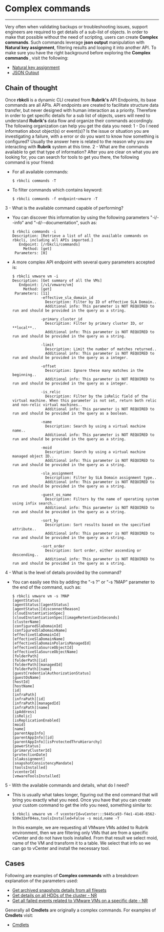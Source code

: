 
# Complex commands
---
Very often when validating backups or troubleshooting issues, support engineers are required to get details of a sub-list of objects. In order to make that possible without the need of scripting, users can create **Complex commands**.
Such commands leverage **json output** manipulation with **Natural key assignment**, filtering results and looping it into another API.
To make sure you have the right background before exploring the **Complex commands** , visit the following:
 - [Natural key assignment](natural_key_assignment.md)
 - [JSON Output](json_output.md)
 
## Chain of thought
Once **rbkcli** is a dynamic CLI created from **Rubrik's** API Endpoints, its base commands are all APIs. API endpoints are created to facilitate structure data transfer, but never designed with human interaction as a priority.
Therefore in order to get specific details for a sub list of objects, users will need to understand **Rubrik's** data flow and organize their commands accordingly.
The following organization can help you get the data you need:
1 - Do I need information about object(s) or event(s)?
	Is the issue or situation you are investigating a failure, with a error or do you want to know how something is configured? 
	Usually the answer here is related to the reason why you are interacting with **Rubrik** system at this time.
2 - What are the commands available to get that type of information?
	After you are clear on what you are looking for, you can search for tools to get you there, the following command is your friend:
- For all available commands:
	```
	$ rbkcli commands -T
	```
 - To filter commands which contains keyword:
	```
	$ rbkcli commands -f endpoint~vmware -T
	```
3 - What is the available command capable of performing?
- You can discover this information by using the following parameters "-i/--info" and "-d/--documentation", such as:
	```
	$ rbkcli commands -i
	Description: [Retrieve a list of all the available commands on rbkcli, including all APIs imported.]
	   Endpoint: [/rbkcli/commands]
		 Method: [get]
	 Parameters: [0]
	```
- A more complex API endpoint with several query parameters accepted is:
	```
	$ rbkcli vmware vm -i
	Description: [Get summary of all the VMs]
	   Endpoint: [/v1/vmware/vm]
		 Method: [get]
	 Parameters: [11]
				 -effective_sla_domain_id
				   Description: Filter by ID of effective SLA Domain..
				   Additional info: This parameter is NOT REQUIRED to run and should be provided in the query as a string.

				 -primary_cluster_id
				   Description: Filter by primary cluster ID, or **local**..
				   Additional info: This parameter is NOT REQUIRED to run and should be provided in the query as a string.

				 -limit
				   Description: Limit the number of matches returned..
				   Additional info: This parameter is NOT REQUIRED to run and should be provided in the query as a integer.

				 -offset
				   Description: Ignore these many matches in the beginning..
				   Additional info: This parameter is NOT REQUIRED to run and should be provided in the query as a integer.

				 -is_relic
				   Description: Filter by the isRelic field of the virtual machine. When this parameter is not set, return both relic and non-relic virtual machines..
				   Additional info: This parameter is NOT REQUIRED to run and should be provided in the query as a boolean.

				 -name
				   Description: Search by using a virtual machine name..
				   Additional info: This parameter is NOT REQUIRED to run and should be provided in the query as a string.

				 -moid
				   Description: Search by using a virtual machine managed object ID..
				   Additional info: This parameter is NOT REQUIRED to run and should be provided in the query as a string.

				 -sla_assignment
				   Description: Filter by SLA Domain assignment type..
				   Additional info: This parameter is NOT REQUIRED to run and should be provided in the query as a string.

				 -guest_os_name
				   Description: Filters by the name of operating system using infix search..
				   Additional info: This parameter is NOT REQUIRED to run and should be provided in the query as a string.

				 -sort_by
				   Description: Sort results based on the specified attribute..
				   Additional info: This parameter is NOT REQUIRED to run and should be provided in the query as a string.

				 -sort_order
				   Description: Sort order, either ascending or descending..
				   Additional info: This parameter is NOT REQUIRED to run and should be provided in the query as a string.
	```
4 - What is the level of details provided by the command?
- You can easily see this by adding the "-s ?" or "-s ?MAP" parameter to the end of the command, such as:

	```
	$ rbkcli vmware vm -s ?MAP
	[agentStatus]
	[agentStatus][agentStatus]
	[agentStatus][disconnectReason]
	[cloudInstantiationSpec]
	[cloudInstantiationSpec][imageRetentionInSeconds]
	[clusterName]
	[configuredSlaDomainId]
	[configuredSlaDomainName]
	[effectiveSlaDomainId]
	[effectiveSlaDomainName]
	[effectiveSlaDomainPolarisManagedId]
	[effectiveSlaSourceObjectId]
	[effectiveSlaSourceObjectName]
	[folderPath]
	[folderPath][id]
	[folderPath][managedId]
	[folderPath][name]
	[guestCredentialAuthorizationStatus]
	[guestOsName]
	[hostId]
	[hostName]
	[id]
	[infraPath]
	[infraPath][id]
	[infraPath][managedId]
	[infraPath][name]
	[ipAddress]
	[isRelic]
	[isReplicationEnabled]
	[moid]
	[name]
	[parentAppInfo]
	[parentAppInfo][id]
	[parentAppInfo][isProtectedThruHierarchy]
	[powerStatus]
	[primaryClusterId]
	[protectionDate]
	[slaAssignment]
	[snapshotConsistencyMandate]
	[toolsInstalled]
	[vcenterId]
	[vmwareToolsInstalled]
	```
	
5 - With the available commands and details, what do I need?
- This is usually what takes longer, figuring out the end command that will bring you exactly what you need.
	Once you have that you can create your custom command to get the info you need, something similar to:
	```
	$ rbkcli vmware vm -f vcenterId=vCenter:::9445ca93-f4e1-4146-8562-930e32ef04ea,toolsInstalled=False -s moid,name -T
	```
	In this example, we are requesting all VMware VMs added to Rubrik environment, then we are filtering only VMs that are from a specific vCenter and do not have tools installed. 
	From that result we select moid, name of the VM and transform it to a table. We select that info so we can go to vCenter and install the necessary tool.
	

## Cases

Following are examples of **Complex commands** with a breakdown explanation of the parameters used:
 - [Get archived snapshots details from all filesets](complex_commands_1.md)
 - [Get details on all HDDs of the cluster - NR ](not_ready.md)
 - [Get all failed events related to VMware VMs on a specific date - NR ](not_ready.md)
 
Generally all **Cmdlets** are originally a complex commands. For examples of **Cmdlets** visit:
 - [Cmdlets](use_cmdlets.md)
